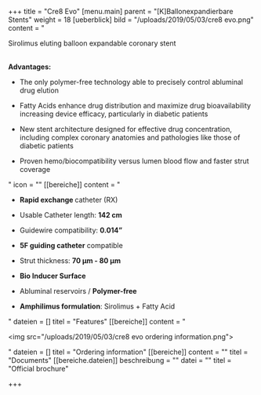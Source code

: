 +++
title = "Cre8 Evo"
[menu.main]
parent = "[K]Ballonexpandierbare Stents"
weight = 18
[ueberblick]
bild = "/uploads/2019/05/03/cre8 evo.png"
content = "<p>Sirolimus eluting balloon expandable coronary stent</p><p></p><p><br><strong>Advantages:</strong></p><ul><li><p>The only polymer-free technology able to precisely control abluminal drug elution</p></li><li><p>Fatty Acids enhance drug distribution and maximize drug bioavailability increasing device efficacy, particularly in diabetic patients</p></li><li><p>New stent architecture designed for effective drug concentration, including complex coronary anatomies and pathologies like those of diabetic patients</p></li><li><p>Proven hemo/biocompatibility versus lumen blood flow and faster strut coverage</p></li></ul>"
icon = ""
[[bereiche]]
content = "<ul><li><p><strong>Rapid exchange </strong>catheter (RX)</p></li><li><p>Usable Catheter length: <strong>142 cm</strong></p></li><li><p>Guidewire compatibility: <strong>0.014”</strong></p></li><li><p><strong>5F guiding catheter</strong> compatible</p></li><li><p>Strut thickness: <strong>70 μm - 80 μm</strong></p></li><li><p><strong>Bio Inducer Surface</strong></p></li><li><p>Abluminal reservoirs / <strong>Polymer-free</strong></p></li><li><p><strong>Amphilimus formulation</strong>: Sirolimus + Fatty Acid</p></li></ul>"
dateien = []
titel = "Features"
[[bereiche]]
content = "<p><img src=\"/uploads/2019/05/03/cre8 evo ordering information.png\"></p>"
dateien = []
titel = "Ordering information"
[[bereiche]]
content = ""
titel = "Documents"
[[bereiche.dateien]]
beschreibung = ""
datei = ""
titel = "Official brochure"

+++
